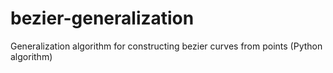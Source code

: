 # bezier-generalization
Generalization algorithm for constructing bezier curves from points (Python algorithm)
